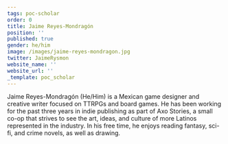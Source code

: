 ```yaml
---
tags: poc-scholar
order: 0
title: Jaime Reyes-Mondragón
position: ''
published: true
gender: he/him
image: /images/jaime-reyes-mondragon.jpg
twitter: JaimeRysmon
website_name: ''
website_url: ''
_template: poc_scholar
---
```


Jaime Reyes-Mondragón (He/Him) is a Mexican game designer and creative writer focused on TTRPGs and board games. He has been working for the past three years in indie publishing as part of Axo Stories, a small co-op that strives to see the art, ideas, and culture of more Latinos represented in the industry. In his free time, he enjoys reading fantasy, sci-fi, and crime novels, as well as drawing.
